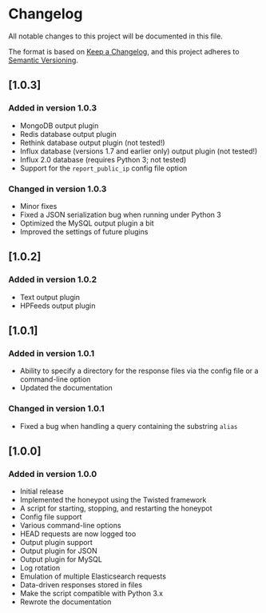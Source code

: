 # Changelog

All notable changes to this project will be documented in this file.

The format is based on [Keep a Changelog](https://keepachangelog.com/en/1.0.0/),
and this project adheres to [Semantic Versioning](https://semver.org/spec/v2.0.0.html).

## [1.0.3]

### Added in version 1.0.3

* MongoDB output plugin
* Redis database output plugin
* Rethink database output plugin (not tested!)
* Influx database (versions 1.7 and earlier only) output plugin (not tested!)
* Influx 2.0 database (requires Python 3; not tested)
* Support for the `report_public_ip` config file option

### Changed in version 1.0.3

* Minor fixes
* Fixed a JSON serialization bug when running under Python 3
* Optimized the MySQL output plugin a bit
* Improved the settings of future plugins

## [1.0.2]

### Added in version 1.0.2

* Text output plugin
* HPFeeds output plugin

## [1.0.1]

### Added in version 1.0.1

* Ability to specify a directory for the response files via the config file or a command-line option
* Updated the documentation

### Changed in version 1.0.1

* Fixed a bug when handling a query containing the substring `alias`

## [1.0.0]

### Added in version 1.0.0

* Initial release
* Implemented the honeypot using the Twisted framework
* A script for starting, stopping, and restarting the honeypot
* Config file support
* Various command-line options
* HEAD requests are now logged too
* Output plugin support
* Output plugin for JSON
* Output plugin for MySQL
* Log rotation
* Emulation of multiple Elasticsearch requests
* Data-driven responses stored in files
* Make the script compatible with Python 3.x
* Rewrote the documentation
